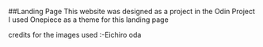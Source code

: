 ##Landing Page
This website was designed as a project in the Odin Project
I used Onepiece as a theme for this landing page

credits for the images used :-Eichiro oda
